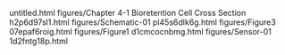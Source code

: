 untitled.html
figures/Chapter 4-1 Bioretention Cell Cross Section
h2p6d97sl1.html
figures/Schematic-01
pl45s6dlk6g.html
figures/Figure3
07epaf6roig.html
figures/Figure1
d1cmcocnbmg.html
figures/Sensor-01
1d2fntg18p.html